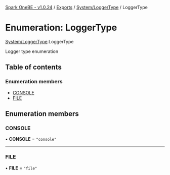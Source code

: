 [Spark OneBE - v1.0.24](../README.md) / [Exports](../modules.md) / [System/LoggerType](../modules/System_LoggerType.md) / LoggerType

# Enumeration: LoggerType

[System/LoggerType](../modules/System_LoggerType.md).LoggerType

Logger type enumeration

## Table of contents

### Enumeration members

- [CONSOLE](System_LoggerType.LoggerType.md#console)
- [FILE](System_LoggerType.LoggerType.md#file)

## Enumeration members

### CONSOLE

• **CONSOLE** = `"console"`

___

### FILE

• **FILE** = `"file"`
